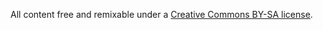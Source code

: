 All content free and remixable under a
<a rel="license" href="http://creativecommons.org/licenses/by-sa/3.0/">Creative Commons BY-SA license</a>.
